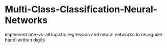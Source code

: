 # Multi-Class-Classification-Neural-Networks
implement one-vs-all logistic regression and neural
networks to recognize hand-written digits
